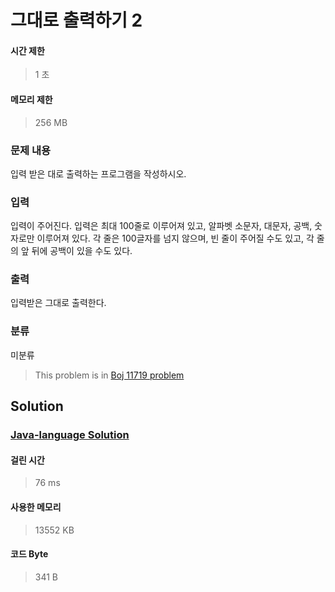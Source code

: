 # 그대로 출력하기 2
#### 시간 제한
> 1 초
#### 메모리 제한
> 256 MB
### 문제 내용

입력 받은 대로 출력하는 프로그램을 작성하시오.

### 입력

입력이 주어진다. 입력은 최대 100줄로 이루어져 있고, 알파벳 소문자, 대문자, 공백, 숫자로만 이루어져 있다. 각 줄은 100글자를 넘지 않으며, 빈 줄이 주어질 수도 있고, 각 줄의 앞 뒤에 공백이 있을 수도 있다.

### 출력

입력받은 그대로 출력한다.

### 분류
미분류
> This problem is in [Boj 11719 problem](https://www.acmicpc.net/problem/11719)

## Solution
### [Java-language Solution](./main.java)
#### 걸린 시간
> 76 ms
#### 사용한 메모리
> 13552 KB
#### 코드 Byte
> 341 B

